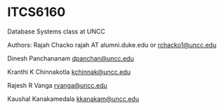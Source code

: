 # ITCS6160
Database Systems class at UNCC

Authors:
 Rajah Chacko rajah AT alumni.duke.edu or rchacko1@uncc.edu
 
 Dinesh Panchananam dpanchan@uncc.edu
 
 Kranthi K Chinnakotla kchinnak@uncc.edu
 
 Rajesh R Vanga rvanga@uncc.edu

 Kaushal Kanakamedala kkanakam@uncc.edu
